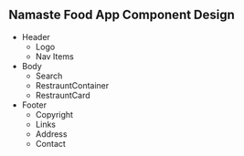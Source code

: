 ## Namaste Food App Component Design

- Header
  - Logo
  - Nav Items
- Body
  - Search
  - RestrauntContainer
  - RestrauntCard
- Footer
  - Copyright
  - Links
  - Address
  - Contact
